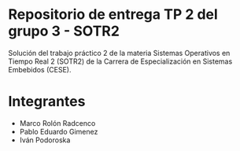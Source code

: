 # Repositorio de entrega TP 2 del grupo 3 - SOTR2
Solución del trabajo práctico 2 de la materia Sistemas Operativos en Tiempo Real 2 (SOTR2) de la Carrera de Especialización en Sistemas Embebidos (CESE). 

# Integrantes
- Marco Rolón Radcenco
- Pablo Eduardo Gimenez
- Iván Podoroska
